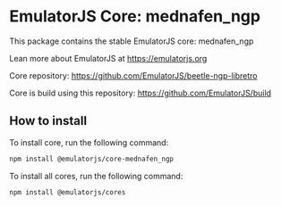 # EmulatorJS Core: mednafen_ngp

This package contains the stable EmulatorJS core: mednafen_ngp

Lean more about EmulatorJS at https://emulatorjs.org

Core repository:
https://github.com/EmulatorJS/beetle-ngp-libretro

Core is build using this repository:
https://github.com/EmulatorJS/build

## How to install

To install core, run the following command:

```bash
npm install @emulatorjs/core-mednafen_ngp
```
To install all cores, run the following command:

```bash
npm install @emulatorjs/cores
```

